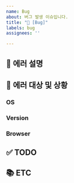 ```yaml
---
name: Bug
about: 버그 발생 이슈입니다.
title: "🐞 [Bug]"
labels: bug
assignees: ''

---
```


## 📝 에러 설명

<!-- 어떤 부분이 에러가 발생했는 설명 기재 -->

## 🐞 에러 대상 및 상황

<!-- 구체적인 에러 발생 대상(version, os 등) 및 확인 상황 기재 -->

### OS

<!-- None/Window/Linux/Mac -->

### Version

<!-- 예) API의 경우 v1 | Android의 경우 1.0.7 -->

### Browser

<!-- None/Chrome/Safari -->

## ✅ TODO

<!-- 이슈 할 일 기재 -->

## 📚 ETC

<!-- Screenshot, References 기재 -->